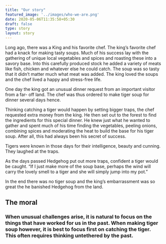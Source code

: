 ```yaml
---
title: "Our story"
featured_image: '../images/who-we-are.png'
date: 2020-05-06T11:35:58+05:30
draft: false
type: story
layout: story
---
```


Long ago, there was a King and his favorite chef. The king’s favorite chef had a 
knack for making tasty soups. Much of his success lay with the gathering of unique local vegetables and spices and roasting these into a savory base. Into this carefully produced stock he added a variety of meats like fish, chicken and whatever else he 
could catch. The soup was so tasty that it didn’t matter much what meat was added. 
The king loved the soups and the chef lived a happy and stress-free life.

One day the king got an unusual dinner request from an important visitor from a far-
off land. The chef was thus ordered to make tiger soup for dinner several days hence. 

Thinking catching a tiger would happen by setting bigger traps, the chef requested 
extra money from the king. He then set out to the forest to find the ingredients for this special dinner. He knew just what he wanted to gather and spent much of his time 
finding the vegetables, peeling onions, combining spices and moderating the heat to 
build the base for his tiger soup. After all, this had always been his secret of success.

Tigers were known in those days for their intelligence, beauty and cunning. They laughed at the traps.

As the days passed Hedgehog put out more traps, confident a tiger would be caught. “If I just make more of the soup base, perhaps the wind will carry the lovely smell to a tiger and she will simply jump into my pot.” 

In the end there was no tiger soup and the king’s embarrassment was so great the he banished Hedgehog from the land. 

## The moral

### When unusual challenges arise, it is natural to focus on the things that have worked for us in the past. When making tiger soup however, it is best to focus first on catching the tiger. This often requires thinking untethered by the past.